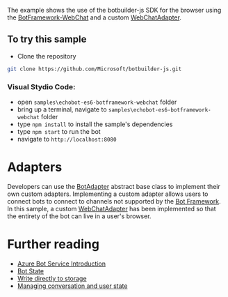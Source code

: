 The example shows the use of the botbuilder-js SDK for the browser using the [BotFramework-WebChat](https://github.com/Microsoft/BotFramework-WebChat) and a custom [WebChatAdapter](/src/webChatAdapter.js).

## To try this sample
- Clone the repository
```bash
git clone https://github.com/Microsoft/botbuilder-js.git
```

### Visual Stydio Code:
- open `samples\echobot-es6-botframework-webchat` folder 
- bring up a terminal, navigate to `samples\echobot-es6-botframework-webchat` folder
- type `npm install` to install the sample's dependencies
- type `npm start` to run the bot
- navigate to `http://localhost:8080`


# Adapters
Developers can use the [BotAdapter](https://github.com/Microsoft/botbuilder-js/blob/master/doc/botbuilder/classes/botbuilder.botadapter.md) abstract base class to implement their own custom adapters. Implementing a custom adapter allows users to connect bots to connect to channels not supported by the [Bot Framework](https://docs.microsoft.com/en-us/azure/bot-service/bot-service-manage-channels?view=azure-bot-service-4.0). In this sample, a custom [WebChatAdapter](./src/WebChatAdapter.js) has been implemented so that the entirety of the bot can live in a user's browser.


# Further reading

- [Azure Bot Service Introduction](https://docs.microsoft.com/en-us/azure/bot-service/bot-service-overview-introduction?view=azure-bot-service-4.0)
- [Bot State](https://docs.microsoft.com/en-us/azure/bot-service/bot-builder-storage-concept?view=azure-bot-service-4.0)
- [Write directly to storage](https://docs.microsoft.com/en-us/azure/bot-service/bot-builder-howto-v4-storage?view=azure-bot-service-4.0&tabs=jsechoproperty%2Ccsetagoverwrite%2Ccsetag)
- [Managing conversation and user state](https://docs.microsoft.com/en-us/azure/bot-service/bot-builder-howto-v4-state?view=azure-bot-service-4.0&tabs=js)